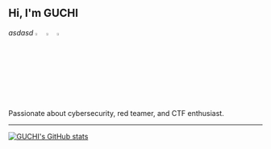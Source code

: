 
## Hi, I'm GUCHI


  <i class="fab fa-github">asdasd</i> 
  [<img src="https://img.icons8.com/color/48/000000/twitter.png" width="3.5%"/>](https://twitter.com/olivier_boschko)
  [<img src="https://img.icons8.com/color/48/000000/linkedin.png" width="3.5%"/>](https://www.linkedin.com/in//)
  [<img src="https://img.icons8.com/fluent/48/000000/instagram-new.png" width="3.5%"/>](https://www.instagram.com//)
  
Passionate about cybersecurity, red teamer, and CTF enthusiast.

----

[![GUCHI's GitHub stats](https://github-readme-stats.vercel.app/api?username=GUCHIHACKER)](https://github.com/anuraghazra/github-readme-stats)
